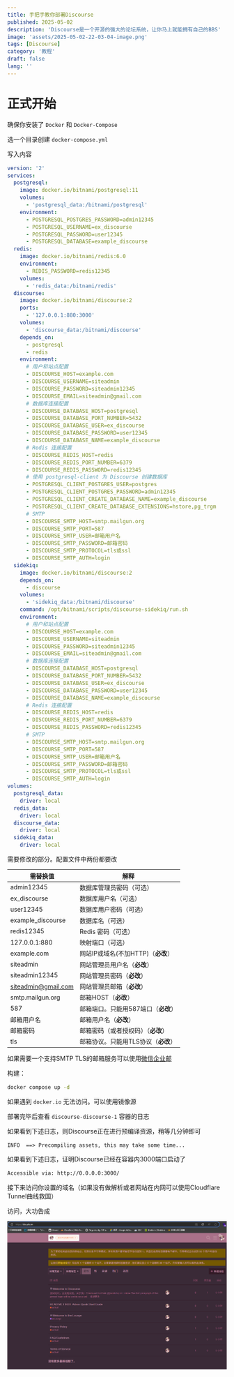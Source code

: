 ```yaml
---
title: 手把手教你部署Discourse
published: 2025-05-02
description: 'Discourse是一个开源的强大的论坛系统，让你马上就能拥有自己的BBS'
image: 'assets/2025-05-02-22-03-04-image.png'
tags: [Discourse]
category: '教程'
draft: false 
lang: ''
---
```


# 正式开始

确保你安装了 `Docker` 和 `Docker-Compose` 

选一个目录创建 `docker-compose.yml`

写入内容

```yaml
version: '2'
services:
  postgresql:
    image: docker.io/bitnami/postgresql:11
    volumes:
      - 'postgresql_data:/bitnami/postgresql'
    environment:
      - POSTGRESQL_POSTGRES_PASSWORD=admin12345
      - POSTGRESQL_USERNAME=ex_discourse
      - POSTGRESQL_PASSWORD=user12345
      - POSTGRESQL_DATABASE=example_discourse
  redis:
    image: docker.io/bitnami/redis:6.0
    environment:
      - REDIS_PASSWORD=redis12345
    volumes:
      - 'redis_data:/bitnami/redis'
  discourse:
    image: docker.io/bitnami/discourse:2
    ports:
      - '127.0.0.1:880:3000'
    volumes:
      - 'discourse_data:/bitnami/discourse'
    depends_on:
      - postgresql
      - redis
    environment:
      # 用户和站点配置
      - DISCOURSE_HOST=example.com
      - DISCOURSE_USERNAME=siteadmin
      - DISCOURSE_PASSWORD=siteadmin12345
      - DISCOURSE_EMAIL=siteadmin@gmail.com
      # 数据库连接配置
      - DISCOURSE_DATABASE_HOST=postgresql
      - DISCOURSE_DATABASE_PORT_NUMBER=5432
      - DISCOURSE_DATABASE_USER=ex_discourse
      - DISCOURSE_DATABASE_PASSWORD=user12345
      - DISCOURSE_DATABASE_NAME=example_discourse
      # Redis 连接配置
      - DISCOURSE_REDIS_HOST=redis
      - DISCOURSE_REDIS_PORT_NUMBER=6379
      - DISCOURSE_REDIS_PASSWORD=redis12345
      # 使用 postgresql-client 为 Discourse 创建数据库
      - POSTGRESQL_CLIENT_POSTGRES_USER=postgres
      - POSTGRESQL_CLIENT_POSTGRES_PASSWORD=admin12345
      - POSTGRESQL_CLIENT_CREATE_DATABASE_NAME=example_discourse
      - POSTGRESQL_CLIENT_CREATE_DATABASE_EXTENSIONS=hstore,pg_trgm
      # SMTP
      - DISCOURSE_SMTP_HOST=smtp.mailgun.org
      - DISCOURSE_SMTP_PORT=587
      - DISCOURSE_SMTP_USER=邮箱用户名
      - DISCOURSE_SMTP_PASSWORD=邮箱密码
      - DISCOURSE_SMTP_PROTOCOL=tls或ssl
      - DISCOURSE_SMTP_AUTH=login
  sidekiq:
    image: docker.io/bitnami/discourse:2
    depends_on:
      - discourse
    volumes:
      - 'sidekiq_data:/bitnami/discourse'
    command: /opt/bitnami/scripts/discourse-sidekiq/run.sh
    environment:
      # 用户和站点配置
      - DISCOURSE_HOST=example.com
      - DISCOURSE_USERNAME=siteadmin
      - DISCOURSE_PASSWORD=siteadmin12345
      - DISCOURSE_EMAIL=siteadmin@gmail.com
      # 数据库连接配置
      - DISCOURSE_DATABASE_HOST=postgresql
      - DISCOURSE_DATABASE_PORT_NUMBER=5432
      - DISCOURSE_DATABASE_USER=ex_discourse
      - DISCOURSE_DATABASE_PASSWORD=user12345
      - DISCOURSE_DATABASE_NAME=example_discourse
      # Redis 连接配置
      - DISCOURSE_REDIS_HOST=redis
      - DISCOURSE_REDIS_PORT_NUMBER=6379
      - DISCOURSE_REDIS_PASSWORD=redis12345
      # SMTP
      - DISCOURSE_SMTP_HOST=smtp.mailgun.org
      - DISCOURSE_SMTP_PORT=587
      - DISCOURSE_SMTP_USER=邮箱用户名
      - DISCOURSE_SMTP_PASSWORD=邮箱密码
      - DISCOURSE_SMTP_PROTOCOL=tls或ssl
      - DISCOURSE_SMTP_AUTH=login
volumes:
  postgresql_data:
    driver: local
  redis_data:
    driver: local
  discourse_data:
    driver: local
  sidekiq_data:
    driver: local
```

需要修改的部分。配置文件中两份都要改


| 需替换值                | 解释                      |
| ------------------- | ----------------------- |
| admin12345          | 数据库管理员密码（可选）            |
| ex_discourse        | 数据库用户名（可选）              |
| user12345           | 数据库用户密码（可选）             |
| example_discourse   | 数据库名（可选）                |
| redis12345          | Redis 密码（可选）            |
| 127.0.0.1:880       | 映射端口（可选）                |
| example.com         | 网站IP或域名(不加HTTP)（**必改**） |
| siteadmin           | 网站管理员用户名（**必改**）        |
| siteadmin12345      | 网站管理员密码（**必改**）         |
| siteadmin@gmail.com | 网站管理员邮箱（**必改**）         |
| smtp.mailgun.org    | 邮箱HOST（**必改**）          |
| 587                 | 邮箱端口。只能用587端口（**必改**）   |
| 邮箱用户名               | 邮箱用户名（**必改**）           |
| 邮箱密码                | 邮箱密码（或者授权码）（**必改**）     |
| tls                 | 邮箱协议。只能用TLS协议（**必改**）   |

如果需要一个支持SMTP TLS的邮箱服务可以使用[微信企业邮](/posts/exmail-qq/)

构建：

```bash
docker compose up -d
```

如果遇到 `docker.io` 无法访问。可以使用镜像源

部署完毕后查看 `discourse-discourse-1` 容器的日志

如果看到下述日志，则Discourse正在进行预编译资源，稍等几分钟即可

```
INFO  ==> Precompiling assets, this may take some time...
```

如果看到下述日志，证明Discourse已经在容器内3000端口启动了

```bash
Accessible via: http://0.0.0.0:3000/
```

接下来访问你设置的域名（如果没有做解析或者网站在内网可以使用Cloudflare Tunnel曲线救国）

访问，大功告成

![](assets/2025-05-02-22-20-51-image.png)
